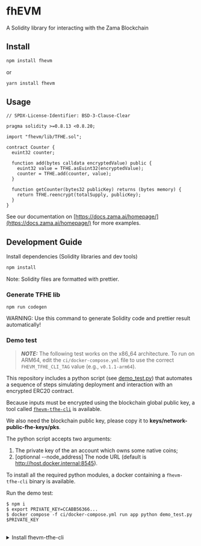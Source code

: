# fhEVM

A Solidity library for interacting with the Zama Blockchain

## Install

```bash
npm install fhevm
```

or

```bash
yarn install fhevm
```

## Usage

```solidity
// SPDX-License-Identifier: BSD-3-Clause-Clear

pragma solidity >=0.8.13 <0.8.20;

import "fhevm/lib/TFHE.sol";

contract Counter {
  euint32 counter;

  function add(bytes calldata encryptedValue) public {
    euint32 value = TFHE.asEuint32(encryptedValue);
    counter = TFHE.add(counter, value);
  }

  function getCounter(bytes32 publicKey) returns (bytes memory) {
    return TFHE.reencrypt(totalSupply, publicKey);
  }
}
```

See our documentation on [https://docs.zama.ai/homepage/](https://docs.zama.ai/homepage/) for more examples.

## Development Guide

Install dependencies (Solidity libraries and dev tools)

```bash
npm install
```

Note: Solidity files are formatted with prettier.

### Generate TFHE lib

```
npm run codegen
```

WARNING: Use this command to generate Solidity code and prettier result automatically!

### Demo test
> **_NOTE:_**  The following test works on the x86_64 architecture. To run on ARM64, edit the `ci/docker-compose.yml` file to use the correct `FHEVM_TFHE_CLI_TAG` value (e.g., `v0.1.1-arm64`).

This repository includes a python script (see [demo_test.py](demo_test.py)) that automates a sequence of steps simulating deployment and interaction with an encrypted ERC20 contract.

Because inputs must be encrypted using the blockchain global public key, a tool called [`fhevm-tfhe-cli`](https://github.com/zama-ai/fhevm-tfhe-cli) is available.

We also need the blockchain public key, please copy it to **keys/network-public-fhe-keys/pks**.

The python script accepts two arguments:

1. The private key of the an account which owns some native coins;
2. [optionnal --node_address] The node URL (default is http://host.docker.internal:8545).

To install all the required python modules, a docker containing a `fhevm-tfhe-cli` binary is available.

Run the demo test:

```
$ npm i
$ export PRIVATE_KEY=CCABB56366...
$ docker compose -f ci/docker-compose.yml run app python demo_test.py $PRIVATE_KEY
```

<br />
<details>
  <summary>Install fhevm-tfhe-cli</summary>
<br />

```
make install-fhevm-tfhe-cli
```

The binary will be available at **work_dir/fhevm-tfhe-cli/target/release/fhevm-tfhe-cli**
</details>
<br />
